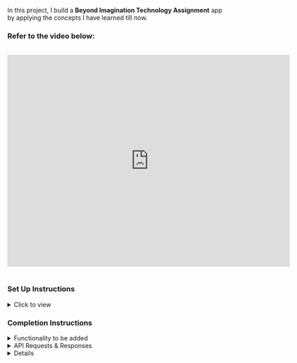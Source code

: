 In this project, I build a **Beyond Imagination Technology Assignment** app by applying the concepts I have learned till now.

### Refer to the video below:

<br/>
<div style="text-align: center;">
    <iframe src="https://drive.google.com/uc?export=embed&id=1dc-PFqxUmEJmOISJMcRCnzITRtGSbJys" width="640" height="480" frameborder="0" allowfullscreen="true" mozallowfullscreen="true" webkitallowfullscreen="true"></iframe>

</div>
<br/>


### Set Up Instructions

<details>
<summary>Click to view</summary>

- Download dependencies by running `npm install`
- Start up the app using `npm start`
</details>

### Completion Instructions

<details>
<summary>Functionality to be added</summary>
<br/>

The app must have the following functionalities

- When an unauthenticated user, then the page should be navigated to Login Route


</details>

<details>

<summary>API Requests & Responses</summary>
<br/>


#### Method: `GET`

#### Description:




#### Sample Failure Response

```json
{
  "status_code": 404,
  "error_msg": "Product Not Found"
}
```

</details>

<details>


<details>
<summary>Implementation Files</summary>
<br/>

Use these files to complete the implementation:

- `src/components/LoginForm/index.js`
- `src/components/LoginForm/index.css`
- `src/components/PerformanceByAge/index.js`
- `src/components/PerformanceByAge/index.css`
- `src/components/PerformanceByGender/index.js`
- `src/components/PerformanceByGender/index.css`

</details>



### Important Note

<details>

-  User credentials

  ```
   username: rahul
   password: rahul@2021
  ```



- Wrap the Loader component with an HTML container element and add the `data-testid` attribute value as `loader` to it

  ```jsx
  <div data-testid="loader">
    <Loader type="ThreeDots" color="#0b69ff" height={80} width={80} />
  </div>
  ```

-
### Resources



<details>
<summary>Colors</summary>

<br/>

<div style="background-color: #12022f; width: 150px; padding: 10px; color: white">Hex: #12022f</div>
<div style="background-color: #616e7c; width: 150px; padding: 10px; color: white">Hex: #616e7c</div>
<div style="background-color: #171f46; width: 150px; padding: 10px; color: white">Hex: #171f46</div>
<div style="background-color: #cbced2; width: 150px; padding: 10px; color: black">Hex: #cbced2</div>
<div style="background-color: #ffffff; width: 150px; padding: 10px; color: black">Hex: #ffffff</div>
<div style="background-color: #3b82f6; width: 150px; padding: 10px; color: white">Hex: #3b82f6</div>
<div style="background-color: #1e293b; width: 150px; padding: 10px; color: white">Hex: #1e293b</div>
<div style="background-color: #475569; width: 150px; padding: 10px; color: white">Hex: #475569</div>

</details>

<details>
<summary>Font-families</summary>

- Roboto

</details>

> ### _Things to Keep in Mind_
>
> - All components you implement should go in the `src/components` directory.
> - Don't change the component folder names as those are the files being imported into the tests.

